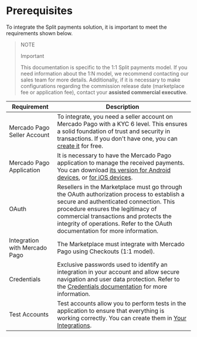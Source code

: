 # Prerequisites

To integrate the Split payments solution, it is important to meet the requirements shown below.

> NOTE
>
> Important
>
> This documentation is specific to the 1:1 Split payments model. If you need information about the 1:N model, we recommend contacting our sales team for more details. Additionally, if it is necessary to make configurations regarding the commission release date (marketplace fee or application fee), contact your **assisted commercial executive**.

| Requirement                      | Description                                                                                                                                                                                                                                      |
|----------------------------------|--------------------------------------------------------------------------------------------------------------------------------------------------------------------------------------------------------------------------------------------------|
| Mercado Pago Seller Account      | To integrate, you need a seller account on Mercado Pago with a KYC 6 level. This ensures a solid foundation of trust and security in transactions. If you don't have one, you can [create it](https://www.mercadopago[FAKER][URL][DOMAIN]/hub/registration/landing) for free. |
| Mercado Pago Application         | It is necessary to have the Mercado Pago application to manage the received payments. You can download [its version for Android devices](https://play.google.com/store/apps/details?id=com.mercadopago.wallet&hl=es_419), or [for iOS devices](https://apps.apple.com/ar/app/mercado-pago/id925436649).                                                                       |
| OAuth                            | Resellers in the Marketplace must go through the OAuth authorization process to establish a secure and authenticated connection. This procedure ensures the legitimacy of commercial transactions and protects the integrity of operations. Refer to the OAuth documentation for more information. |
| Integration with Mercado Pago     | The Marketplace must integrate with Mercado Pago using Checkouts (1:1 model).                                                                                                           |
| Credentials                     | Exclusive passwords used to identify an integration in your account and allow secure navigation and user data protection. Refer to the [Credentials documentation](/developers/en/docs/split-payment/additional-content/your-integrations/credentials) for more information.                     |
| Test Accounts                    | Test accounts allow you to perform tests in the application to ensure that everything is working correctly. You can create them in [Your Integrations](https://www.mercadopago[FAKER][URL][DOMAIN]developers/panel/app).                                                                              |